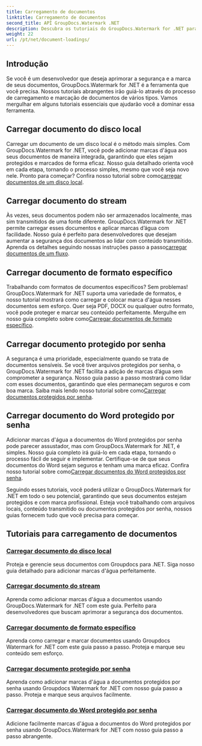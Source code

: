 ```yaml
---
title: Carregamento de documentos
linktitle: Carregamento de documentos
second_title: API GroupDocs.Watermark .NET
description: Descubra os tutoriais do GroupDocs.Watermark for .NET para carregar e colocar marcas d’água em documentos, garantindo a segurança dos documentos e a marca com guias passo a passo.
weight: 22
url: /pt/net/document-loadings/
---
```

## Introdução
Se você é um desenvolvedor que deseja aprimorar a segurança e a marca de seus documentos, GroupDocs.Watermark for .NET é a ferramenta que você precisa. Nossos tutoriais abrangentes irão guiá-lo através do processo de carregamento e marcação de documentos de vários tipos. Vamos mergulhar em alguns tutoriais essenciais que ajudarão você a dominar essa ferramenta.

## Carregar documento do disco local
Carregar um documento de um disco local é o método mais simples. Com GroupDocs.Watermark for .NET, você pode adicionar marcas d'água aos seus documentos de maneira integrada, garantindo que eles sejam protegidos e marcados de forma eficaz. Nosso guia detalhado orienta você em cada etapa, tornando o processo simples, mesmo que você seja novo nele. Pronto para começar? Confira nosso tutorial sobre como[carregar documentos de um disco local](./load-document-from-local-disk/).

## Carregar documento do stream
 Às vezes, seus documentos podem não ser armazenados localmente, mas sim transmitidos de uma fonte diferente. GroupDocs.Watermark for .NET permite carregar esses documentos e aplicar marcas d’água com facilidade. Nosso guia é perfeito para desenvolvedores que desejam aumentar a segurança dos documentos ao lidar com conteúdo transmitido. Aprenda os detalhes seguindo nossas instruções passo a passo[carregar documentos de um fluxo](./load-document-from-stream/).

## Carregar documento de formato específico
Trabalhando com formatos de documentos específicos? Sem problemas! GroupDocs.Watermark for .NET suporta uma variedade de formatos, e nosso tutorial mostrará como carregar e colocar marca d'água nesses documentos sem esforço. Quer seja PDF, DOCX ou qualquer outro formato, você pode proteger e marcar seu conteúdo perfeitamente. Mergulhe em nosso guia completo sobre como[Carregar documentos de formato específico](./load-specific-format-document/).

## Carregar documento protegido por senha
 A segurança é uma prioridade, especialmente quando se trata de documentos sensíveis. Se você tiver arquivos protegidos por senha, o GroupDocs.Watermark for .NET facilita a adição de marcas d’água sem comprometer a segurança. Nosso guia passo a passo mostrará como lidar com esses documentos, garantindo que eles permaneçam seguros e com boa marca. Saiba mais lendo nosso tutorial sobre como[Carregar documentos protegidos por senha](./load-password-protected-document/).

## Carregar documento do Word protegido por senha
Adicionar marcas d'água a documentos do Word protegidos por senha pode parecer assustador, mas com GroupDocs.Watermark for .NET, é simples. Nosso guia completo irá guiá-lo em cada etapa, tornando o processo fácil de seguir e implementar. Certifique-se de que seus documentos do Word sejam seguros e tenham uma marca eficaz. Confira nosso tutorial sobre como[Carregar documentos do Word protegidos por senha](./load-password-protected-word-document/).

Seguindo esses tutoriais, você poderá utilizar o GroupDocs.Watermark for .NET em todo o seu potencial, garantindo que seus documentos estejam protegidos e com marca profissional. Esteja você trabalhando com arquivos locais, conteúdo transmitido ou documentos protegidos por senha, nossos guias fornecem tudo que você precisa para começar.
## Tutoriais para carregamento de documentos
### [Carregar documento do disco local](./load-document-from-local-disk/)
Proteja e gerencie seus documentos com Groupdocs para .NET. Siga nosso guia detalhado para adicionar marcas d'água perfeitamente.
### [Carregar documento do stream](./load-document-from-stream/)
Aprenda como adicionar marcas d'água a documentos usando GroupDocs.Watermark for .NET com este guia. Perfeito para desenvolvedores que buscam aprimorar a segurança dos documentos.
### [Carregar documento de formato específico](./load-specific-format-document/)
Aprenda como carregar e marcar documentos usando Groupdocs Watermark for .NET com este guia passo a passo. Proteja e marque seu conteúdo sem esforço.
### [Carregar documento protegido por senha](./load-password-protected-document/)
Aprenda como adicionar marcas d'água a documentos protegidos por senha usando Groupdocs Watermark for .NET com nosso guia passo a passo. Proteja e marque seus arquivos facilmente.
### [Carregar documento do Word protegido por senha](./load-password-protected-word-document/)
Adicione facilmente marcas d'água a documentos do Word protegidos por senha usando GroupDocs.Watermark for .NET com nosso guia passo a passo abrangente.